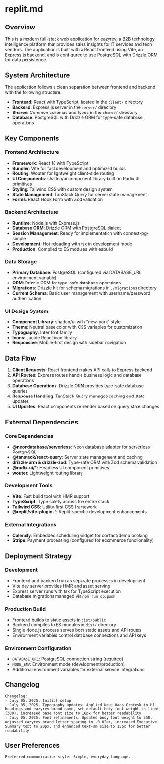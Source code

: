 # replit.md

## Overview

This is a modern full-stack web application for eazyrev, a B2B technology intelligence platform that provides sales insights for IT services and tech vendors. The application is built with a React frontend using Vite, an Express.js backend, and is configured to use PostgreSQL with Drizzle ORM for data persistence.

## System Architecture

The application follows a clean separation between frontend and backend with the following structure:

- **Frontend**: React with TypeScript, hosted in the `client/` directory
- **Backend**: Express.js server in the `server/` directory  
- **Shared**: Common schemas and types in the `shared/` directory
- **Database**: PostgreSQL with Drizzle ORM for type-safe database operations

## Key Components

### Frontend Architecture
- **Framework**: React 18 with TypeScript
- **Bundler**: Vite for fast development and optimized builds
- **Routing**: Wouter for lightweight client-side routing
- **UI Components**: shadcn/ui component library built on Radix UI primitives
- **Styling**: Tailwind CSS with custom design system
- **State Management**: TanStack Query for server state management
- **Forms**: React Hook Form with Zod validation

### Backend Architecture  
- **Runtime**: Node.js with Express.js
- **Database ORM**: Drizzle ORM with PostgreSQL dialect
- **Session Management**: Ready for implementation with connect-pg-simple
- **Development**: Hot reloading with tsx in development mode
- **Production**: Compiled to ES modules with esbuild

### Data Storage
- **Primary Database**: PostgreSQL (configured via DATABASE_URL environment variable)
- **ORM**: Drizzle ORM for type-safe database operations
- **Migrations**: Drizzle Kit for schema migrations in `./migrations` directory
- **Current Schema**: Basic user management with username/password authentication

### UI Design System
- **Component Library**: shadcn/ui with "new-york" style
- **Theme**: Neutral base color with CSS variables for customization  
- **Typography**: Inter font family
- **Icons**: Lucide React icon library
- **Responsive**: Mobile-first design with sidebar navigation

## Data Flow

1. **Client Requests**: React frontend makes API calls to Express backend
2. **API Routes**: Express routes handle business logic and database operations
3. **Database Operations**: Drizzle ORM provides type-safe database queries
4. **Response Handling**: TanStack Query manages caching and state updates
5. **UI Updates**: React components re-render based on query state changes

## External Dependencies

### Core Dependencies
- **@neondatabase/serverless**: Neon database adapter for serverless PostgreSQL
- **@tanstack/react-query**: Server state management and caching
- **drizzle-orm & drizzle-zod**: Type-safe ORM with Zod schema validation
- **@radix-ui/***: Headless UI component primitives
- **wouter**: Lightweight routing library

### Development Tools
- **Vite**: Fast build tool with HMR support
- **TypeScript**: Type safety across the entire stack
- **Tailwind CSS**: Utility-first CSS framework
- **@replit/vite-plugin-***: Replit-specific development enhancements

### External Integrations
- **Calendly**: Embedded scheduling widget for contact/demo booking
- **Stripe**: Payment processing (configured for ecommerce functionality)

## Deployment Strategy

### Development
- Frontend and backend run as separate processes in development
- Vite dev server provides HMR and asset serving
- Express server runs with tsx for TypeScript execution
- Database migrations managed via `npm run db:push`

### Production Build
- Frontend builds to static assets in `dist/public`
- Backend compiles to ES modules in `dist/` directory
- Single Node.js process serves both static assets and API routes
- Environment variables control database connections and API keys

### Environment Configuration
- `DATABASE_URL`: PostgreSQL connection string (required)
- `NODE_ENV`: Environment mode (development/production)
- Additional environment variables for external service integrations

## Changelog
```
Changelog:
- July 05, 2025. Initial setup
- July 05, 2025. Typography updates: Applied Neue Haas Grotesk to H1 headings and eazyrev brand name, set default body font weight to light (300), increased base font size to 16px for better readability
- July 05, 2025. Font refinements: Updated body font weight to 350, adjusted eazyrev brand letter spacing to -0.02em, increased Executive Summary text to 20px, and enhanced text-sm size to 15px for better readability
```

## User Preferences
```
Preferred communication style: Simple, everyday language.
```